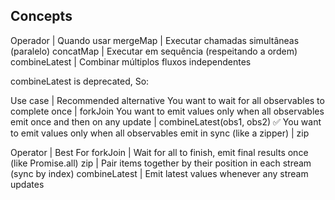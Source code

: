## Concepts

Operador | Quando usar
mergeMap | Executar chamadas simultâneas (paralelo)
concatMap | Executar em sequência (respeitando a ordem)
combineLatest | Combinar múltiplos fluxos independentes

combineLatest is deprecated, So:

Use case | Recommended alternative
You want to wait for all observables to complete once | forkJoin
You want to emit values only when all observables emit once and then on any update | combineLatest(obs1, obs2) ✅
You want to emit values only when all observables emit in sync (like a zipper) | zip



Operator | Best For
forkJoin | Wait for all to finish, emit final results once (like Promise.all)
zip | Pair items together by their position in each stream (sync by index)
combineLatest | Emit latest values whenever any stream updates
